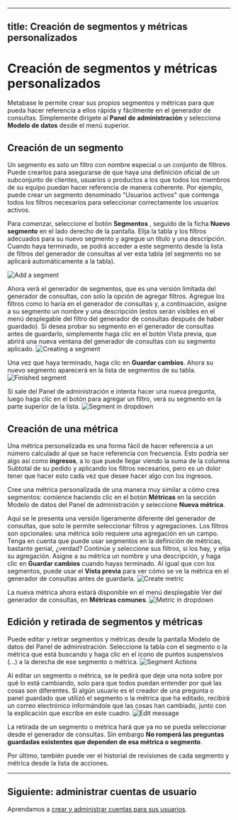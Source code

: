 ***

## title: Creación de segmentos y métricas personalizados

# Creación de segmentos y métricas personalizados

Metabase le permite crear sus propios segmentos y métricas para que pueda hacer referencia a ellos rápida y fácilmente en el generador de consultas. Simplemente dirígete al **Panel de administración** y selecciona **Modelo de datos** desde el menú superior.

## Creación de un segmento

Un segmento es solo un filtro con nombre especial o un conjunto de filtros. Puede crearlos para asegurarse de que haya una definición oficial de un subconjunto de clientes, usuarios o productos a los que todos los miembros de su equipo puedan hacer referencia de manera coherente. Por ejemplo, puede crear un segmento denominado "Usuarios activos" que contenga todos los filtros necesarios para seleccionar correctamente los usuarios activos.

Para comenzar, seleccione el botón **Segmentos** , seguido de la ficha **Nuevo segmento** en el lado derecho de la pantalla. Elija la tabla y los filtros adecuados para su nuevo segmento y agregue un título y una descripción. Cuando haya terminado, se podrá acceder a este segmento desde la lista de filtros del generador de consultas al ver esta tabla (el segmento no se aplicará automáticamente a la tabla).

![Add a segment](images/AddSegment.png)

Ahora verá el generador de segmentos, que es una versión limitada del generador de consultas, con solo la opción de agregar filtros. Agregue los filtros como lo haría en el generador de consultas y, a continuación, asigne a su segmento un nombre y una descripción (estos serán visibles en el menú desplegable del filtro del generador de consultas después de haber guardado). Si desea probar su segmento en el generador de consultas antes de guardarlo, simplemente haga clic en el botón Vista previa, que abrirá una nueva ventana del generador de consultas con su segmento aplicado.
![Creating a segment](images/CreateSegment.png)

Una vez que haya terminado, haga clic en **Guardar cambios**. Ahora su nuevo segmento aparecerá en la lista de segmentos de su tabla.
![Finished segment](images/FinishedSegment.png)

Si sale del Panel de administración e intenta hacer una nueva pregunta, luego haga clic en el botón para agregar un filtro, verá su segmento en la parte superior de la lista.
![Segment in dropdown](images/Segment.png)

## Creación de una métrica

Una métrica personalizada es una forma fácil de hacer referencia a un número calculado al que se hace referencia con frecuencia. Esto podría ser algo así como **ingresos**, a lo que puede llegar viendo la suma de la columna Subtotal de su pedido y aplicando los filtros necesarios, pero es un dolor tener que hacer esto cada vez que desee hacer algo con los ingresos.

Cree una métrica personalizada de una manera muy similar a cómo crea segmentos: comience haciendo clic en el botón **Métricas** en la sección Modelo de datos del Panel de administración y seleccione **Nueva métrica**.

Aquí se le presenta una versión ligeramente diferente del generador de consultas, que solo le permite seleccionar filtros y agregaciones. Los filtros son opcionales: una métrica solo requiere una agregación en un campo. Tenga en cuenta que puede usar segmentos en la definición de métricas, bastante genial, ¿verdad? Continúe y seleccione sus filtros, si los hay, y elija su agregación. Asigne a su métrica un nombre y una descripción, y haga clic en **Guardar cambios** cuando hayas terminado. Al igual que con los segmentos, puede usar el **Vista previa** para ver cómo se ve la métrica en el generador de consultas antes de guardarla.
![Create metric](images/CreateMetric.png)

La nueva métrica ahora estará disponible en el menú desplegable Ver del generador de consultas, en **Métricas comunes**.
![Metric in dropdown](images/Metric.png)

## Edición y retirada de segmentos y métricas

Puede editar y retirar segmentos y métricas desde la pantalla Modelo de datos del Panel de administración. Seleccione la tabla con el segmento o la métrica que está buscando y haga clic en el icono de puntos suspensivos (...) a la derecha de ese segmento o métrica.
![Segment Actions](images/SegmentActions.png)

Al editar un segmento o métrica, se le pedirá que deje una nota sobre por qué lo está cambiando, solo para que todos puedan entender por qué las cosas son diferentes. Si algún usuario es el creador de una pregunta o panel guardado que utilizó el segmento o la métrica que ha editado, recibirá un correo electrónico informándole que las cosas han cambiado, junto con la explicación que escribe en este cuadro.
![Edit message](images/EditMessage.png)

La retirada de un segmento o métrica hará que ya no se pueda seleccionar desde el generador de consultas. Sin embargo **No romperá las preguntas guardadas existentes que dependen de esa métrica o segmento**.

Por último, también puede ver el historial de revisiones de cada segmento y métrica desde la lista de acciones.

***

## Siguiente: administrar cuentas de usuario

Aprendamos a [crear y administrar cuentas para sus usuarios](04-managing-users.md).
